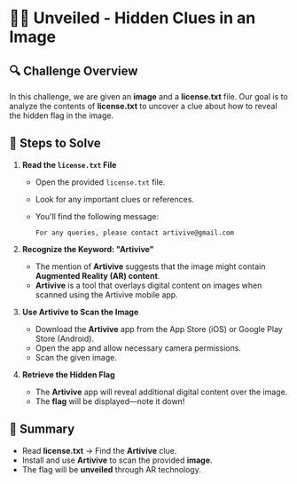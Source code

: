 # 🕵️‍♂️ Unveiled - Hidden Clues in an Image  

## 🔍 Challenge Overview  
In this challenge, we are given an **image** and a **license.txt** file. Our goal is to analyze the contents of **license.txt** to uncover a clue about how to reveal the hidden flag in the image.   

## 📌 Steps to Solve  

1. **Read the `license.txt` File**  
   - Open the provided `license.txt` file.  
   - Look for any important clues or references.  
   - You'll find the following message:  

     ```
     For any queries, please contact artivive@gmail.com
     ```

2. **Recognize the Keyword: "Artivive"**  
   - The mention of **Artivive** suggests that the image might contain **Augmented Reality (AR) content**.  
   - **Artivive** is a tool that overlays digital content on images when scanned using the Artivive mobile app.  

3. **Use Artivive to Scan the Image**  
   - Download the **Artivive** app from the App Store (iOS) or Google Play Store (Android).  
   - Open the app and allow necessary camera permissions.  
   - Scan the given image.  

4. **Retrieve the Hidden Flag**  
   - The **Artivive** app will reveal additional digital content over the image.  
   - The **flag** will be displayed—note it down!  

## 🎯 Summary  
- Read **license.txt** → Find the **Artivive** clue.  
- Install and use **Artivive** to scan the provided **image**.  
- The flag will be **unveiled** through AR technology.  
